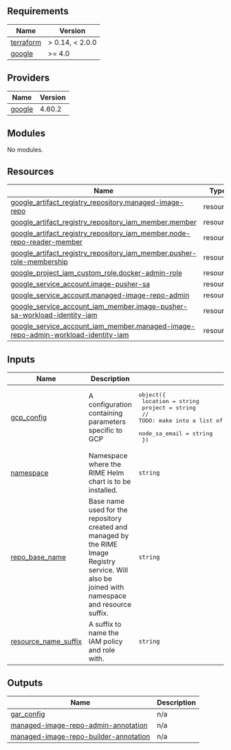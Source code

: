 <!-- BEGIN_TF_DOCS -->
## Requirements

| Name | Version |
|------|---------|
| <a name="requirement_terraform"></a> [terraform](#requirement\_terraform) | > 0.14, < 2.0.0 |
| <a name="requirement_google"></a> [google](#requirement\_google) | >= 4.0 |

## Providers

| Name | Version |
|------|---------|
| <a name="provider_google"></a> [google](#provider\_google) | 4.60.2 |

## Modules

No modules.

## Resources

| Name | Type |
|------|------|
| [google_artifact_registry_repository.managed-image-repo](https://registry.terraform.io/providers/hashicorp/google/latest/docs/resources/artifact_registry_repository) | resource |
| [google_artifact_registry_repository_iam_member.member](https://registry.terraform.io/providers/hashicorp/google/latest/docs/resources/artifact_registry_repository_iam_member) | resource |
| [google_artifact_registry_repository_iam_member.node-repo-reader-member](https://registry.terraform.io/providers/hashicorp/google/latest/docs/resources/artifact_registry_repository_iam_member) | resource |
| [google_artifact_registry_repository_iam_member.pusher-role-membership](https://registry.terraform.io/providers/hashicorp/google/latest/docs/resources/artifact_registry_repository_iam_member) | resource |
| [google_project_iam_custom_role.docker-admin-role](https://registry.terraform.io/providers/hashicorp/google/latest/docs/resources/project_iam_custom_role) | resource |
| [google_service_account.image-pusher-sa](https://registry.terraform.io/providers/hashicorp/google/latest/docs/resources/service_account) | resource |
| [google_service_account.managed-image-repo-admin](https://registry.terraform.io/providers/hashicorp/google/latest/docs/resources/service_account) | resource |
| [google_service_account_iam_member.image-pusher-sa-workload-identity-iam](https://registry.terraform.io/providers/hashicorp/google/latest/docs/resources/service_account_iam_member) | resource |
| [google_service_account_iam_member.managed-image-repo-admin-workload-identity-iam](https://registry.terraform.io/providers/hashicorp/google/latest/docs/resources/service_account_iam_member) | resource |

## Inputs

| Name | Description | Type | Default | Required |
|------|-------------|------|---------|:--------:|
| <a name="input_gcp_config"></a> [gcp\_config](#input\_gcp\_config) | A configuration containing parameters specific to GCP | <pre>object({<br>    location = string<br>    project  = string<br>    // TODO: make into a list of strings called repo_reader_sa_emails<br>    node_sa_email = string<br>  })</pre> | n/a | yes |
| <a name="input_namespace"></a> [namespace](#input\_namespace) | Namespace where the RIME Helm chart is to be installed. | `string` | n/a | yes |
| <a name="input_repo_base_name"></a> [repo\_base\_name](#input\_repo\_base\_name) | Base name used for the repository created and managed by the RIME Image Registry service. Will also be joined with namespace and resource suffix. | `string` | `"rime-managed-images"` | no |
| <a name="input_resource_name_suffix"></a> [resource\_name\_suffix](#input\_resource\_name\_suffix) | A suffix to name the IAM policy and role with. | `string` | n/a | yes |

## Outputs

| Name | Description |
|------|-------------|
| <a name="output_gar_config"></a> [gar\_config](#output\_gar\_config) | n/a |
| <a name="output_managed-image-repo-admin-annotation"></a> [managed-image-repo-admin-annotation](#output\_managed-image-repo-admin-annotation) | n/a |
| <a name="output_managed-image-repo-builder-annotation"></a> [managed-image-repo-builder-annotation](#output\_managed-image-repo-builder-annotation) | n/a |
<!-- END_TF_DOCS -->
